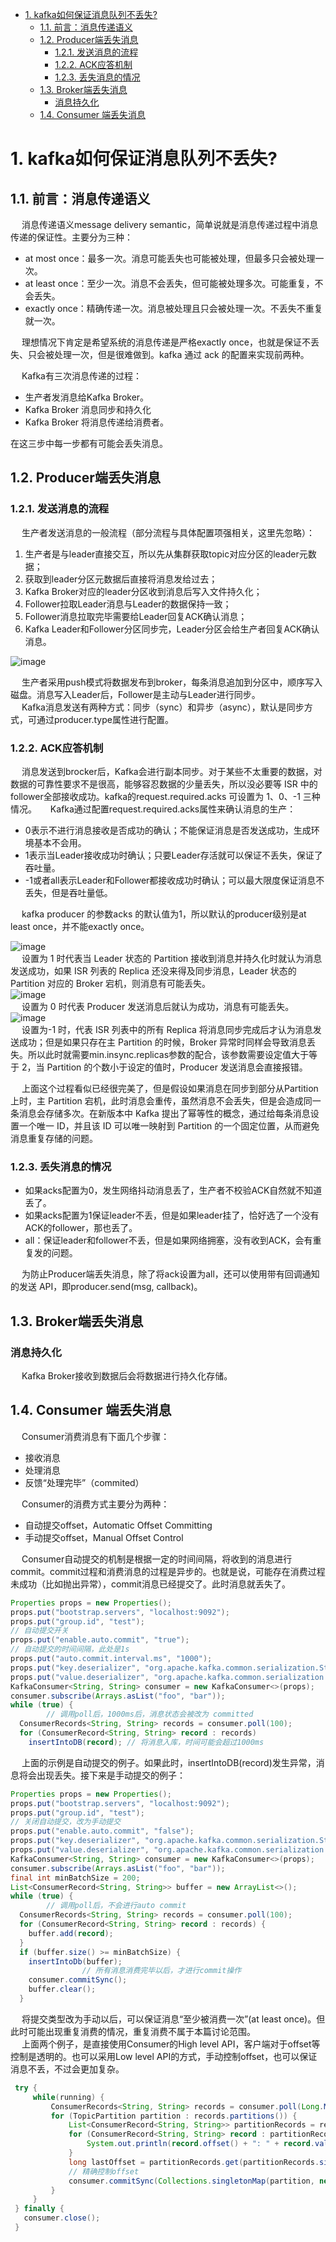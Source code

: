 <!-- TOC -->

- [1. kafka如何保证消息队列不丢失?](#1-kafka如何保证消息队列不丢失)
    - [1.1. 前言：消息传递语义](#11-前言消息传递语义)
    - [1.2. Producer端丢失消息](#12-producer端丢失消息)
        - [1.2.1. 发送消息的流程](#121-发送消息的流程)
        - [1.2.2. ACK应答机制](#122-ack应答机制)
        - [1.2.3. 丢失消息的情况](#123-丢失消息的情况)
    - [1.3. Broker端丢失消息](#13-broker端丢失消息)
        - [消息持久化](#消息持久化)
    - [1.4. Consumer 端丢失消息](#14-consumer-端丢失消息)

<!-- /TOC -->

# 1. kafka如何保证消息队列不丢失?
<!-- 
https://mp.weixin.qq.com/s?__biz=MzUyNTE4NzQ0Mw==&mid=2247490284&idx=3&sn=afed862fe0d41d9d6b06bae03c2cb115&chksm=fa20baf0cd5733e651e47c6993f70536f3a31e75d00453b027cc9ef1b0940a2529a5f78b9e2f&scene=21&token=1648356605&lang=zh_CN#wechat_redirect
Kafka消息中间件到底会不会丢消息 
https://mp.weixin.qq.com/s/uxYUEJRTEIULeObRIl209A
Kafka 无消息丢失配置
https://www.kancloud.cn/nicefo71/kafka/1471586
-->

## 1.1. 前言：消息传递语义  
&emsp; 消息传递语义message delivery semantic，简单说就是消息传递过程中消息传递的保证性。主要分为三种：  

* at most once：最多一次。消息可能丢失也可能被处理，但最多只会被处理一次。
* at least once：至少一次。消息不会丢失，但可能被处理多次。可能重复，不会丢失。
* exactly once：精确传递一次。消息被处理且只会被处理一次。不丢失不重复就一次。

&emsp; 理想情况下肯定是希望系统的消息传递是严格exactly once，也就是保证不丢失、只会被处理一次，但是很难做到。kafka 通过 ack 的配置来实现前两种。  

&emsp; Kafka有三次消息传递的过程：  

* 生产者发消息给Kafka Broker。
* Kafka Broker 消息同步和持久化
* Kafka Broker 将消息传递给消费者。

在这三步中每一步都有可能会丢失消息。    

## 1.2. Producer端丢失消息  

### 1.2.1. 发送消息的流程
&emsp; 生产者发送消息的一般流程（部分流程与具体配置项强相关，这里先忽略）：  

1. 生产者是与leader直接交互，所以先从集群获取topic对应分区的leader元数据；
2. 获取到leader分区元数据后直接将消息发给过去；
3. Kafka Broker对应的leader分区收到消息后写入文件持久化；
4. Follower拉取Leader消息与Leader的数据保持一致；
5. Follower消息拉取完毕需要给Leader回复ACK确认消息；
6. Kafka Leader和Follower分区同步完，Leader分区会给生产者回复ACK确认消息。

![image](https://gitee.com/wt1814/pic-host/raw/master/images/microService/mq/kafka/kafka-96.png)  

&emsp; 生产者采用push模式将数据发布到broker，每条消息追加到分区中，顺序写入磁盘。消息写入Leader后，Follower是主动与Leader进行同步。  
&emsp; Kafka消息发送有两种方式：同步（sync）和异步（async），默认是同步方式，可通过producer.type属性进行配置。  

### 1.2.2. ACK应答机制  
<!-- 
&emsp; kafka为了保证高可用性，采用了副本机制。当 ISR副本中的follower 完成数据的同步之后，leader 就会给 follower 发送 ack。如果 follower 长时间未向 leader 同步数据，则该 follower 将会被踢出 ISR，该时间阈值由 replica.lag.time.max.ms 参数设定。leader 发生故障之后，就会从 ISR 中选举新的 leader。（之前还有另一个参数，0.9 版本之后 replica.lag.max.messages 参数被移除了）  
&emsp; 对于某些不太重要的数据，对数据的可靠性要求不是很高，能够容忍数据的少量丢失，所以没必要等 ISR 中的follower全部接收成功。kafka的request.required.acks 可设置为 1、0、-1 三种情况。  

    acks=0，producer不等待broker的响应，效率最高，但是消息很可能会丢。
    acks=1，leader broker收到消息后，不等待其他follower的响应，即返回ack。也可以理解为ack数为1。此时，如果follower还没有收到leader同步的消息leader就挂了，那么消息会丢失。按照上图中的例子，如果leader收到消息，成功写入PageCache后，会返回ack，此时producer认为消息发送成功。但此时，按照上图，数据还没有被同步到follower。如果此时leader断电，数据会丢失。
    acks=-1，leader broker收到消息后，挂起，等待所有ISR列表中的follower返回结果后，再返回ack。-1等效与all。这种配置下，只有leader写入数据到pagecache是不会返回ack的，还需要所有的ISR返回“成功”才会触发ack。如果此时断电，producer可以知道消息没有被发送成功，将会重新发送。如果在follower收到数据以后，成功返回ack，leader断电，数据将存在于原来的follower中。在重新选举以后，新的leader会持有该部分数据。数据从leader同步到follower，需要2步：
        数据从pageCache被刷盘到disk。因为只有disk中的数据才能被同步到replica。
        数据同步到replica，并且replica成功将数据写入PageCache。在producer得到ack后，哪怕是所有机器都停电，数据也至少会存在于leader的磁盘内。
-->
&emsp; 消息发送到brocker后，Kafka会进行副本同步。对于某些不太重要的数据，对数据的可靠性要求不是很高，能够容忍数据的少量丢失，所以没必要等 ISR 中的follower全部接收成功。kafka的request.required.acks 可设置为 1、0、-1 三种情况。 
&emsp; Kafka通过配置request.required.acks属性来确认消息的生产：

* 0表示不进行消息接收是否成功的确认；不能保证消息是否发送成功，生成环境基本不会用。
* 1表示当Leader接收成功时确认；只要Leader存活就可以保证不丢失，保证了吞吐量。
* -1或者all表示Leader和Follower都接收成功时确认；可以最大限度保证消息不丢失，但是吞吐量低。

&emsp; kafka producer 的参数acks 的默认值为1，所以默认的producer级别是at least once，并不能exactly once。

![image](https://gitee.com/wt1814/pic-host/raw/master/images/microService/mq/kafka/kafka-61.png)  
&emsp; 设置为 1 时代表当 Leader 状态的 Partition 接收到消息并持久化时就认为消息发送成功，如果 ISR 列表的 Replica 还没来得及同步消息，Leader 状态的 Partition 对应的 Broker 宕机，则消息有可能丢失。    
![image](https://gitee.com/wt1814/pic-host/raw/master/images/microService/mq/kafka/kafka-62.png)  
&emsp; 设置为 0 时代表 Producer 发送消息后就认为成功，消息有可能丢失。    
![image](https://gitee.com/wt1814/pic-host/raw/master/images/microService/mq/kafka/kafka-63.png)  
&emsp; 设置为-1 时，代表 ISR 列表中的所有 Replica 将消息同步完成后才认为消息发送成功；但是如果只存在主 Partition 的时候，Broker 异常时同样会导致消息丢失。所以此时就需要min.insync.replicas参数的配合，该参数需要设定值大于等于 2，当 Partition 的个数小于设定的值时，Producer 发送消息会直接报错。  

&emsp; 上面这个过程看似已经很完美了，但是假设如果消息在同步到部分从Partition 上时，主 Partition 宕机，此时消息会重传，虽然消息不会丢失，但是会造成同一条消息会存储多次。在新版本中 Kafka 提出了幂等性的概念，通过给每条消息设置一个唯一 ID，并且该 ID 可以唯一映射到 Partition 的一个固定位置，从而避免消息重复存储的问题。 

### 1.2.3. 丢失消息的情况  

* 如果acks配置为0，发生网络抖动消息丢了，生产者不校验ACK自然就不知道丢了。
* 如果acks配置为1保证leader不丢，但是如果leader挂了，恰好选了一个没有ACK的follower，那也丢了。
* all：保证leader和follower不丢，但是如果网络拥塞，没有收到ACK，会有重复发的问题。

&emsp; 为防止Producer端丢失消息，除了将ack设置为all，还可以使用带有回调通知的发送 API，即producer.send(msg, callback)。  

## 1.3. Broker端丢失消息
<!-- 
&emsp; Broker丢失消息是由于Kafka本身的原因造成的，kafka为了得到更高的性能和吞吐量，将数据异步批量的存储在磁盘中。消息的刷盘过程，为了提高性能，减少刷盘次数，kafka采用了批量刷盘的做法。即，按照一定的消息量，和时间间隔进行刷盘。这种机制也是由于linux操作系统决定的。将数据存储到linux操作系统种，会先存储到页缓存（Page cache）中，按照时间或者其他条件进行刷盘（从page cache到file），或者通过fsync命令强制刷盘。数据在page cache中时，如果系统挂掉，数据会丢失。  
![image](https://gitee.com/wt1814/pic-host/raw/master/images/microService/mq/kafka/kafka-95.png)  
&emsp; 上图简述了broker写数据以及同步的一个过程。broker写数据只写到PageCache中，而pageCache位于内存。这部分数据在断电后是会丢失的。pageCache的数据通过linux的flusher程序进行刷盘。刷盘触发条件有三：  

* 主动调用sync或fsync函数
* 可用内存低于阀值
* dirty data时间达到阀值。dirty是pagecache的一个标识位，当有数据写入到pageCache时，pagecache被标注为dirty，数据刷盘以后，dirty标志清除。

&emsp; Broker配置刷盘机制，是通过调用fsync函数接管了刷盘动作。从单个Broker来看，pageCache的数据会丢失。  
&emsp; Kafka没有提供同步刷盘的方式。要完全让kafka保证单个broker不丢失消息是做不到的，只能通过调整刷盘机制的参数缓解该情况。比如，减少刷盘间隔，减少刷盘数据量大小。时间越短，性能越差，可靠性越好（尽可能可靠）。这是一个选择题。  

&emsp; **为了解决该问题，**kafka通过producer和broker协同处理单个broker丢失参数的情况。一旦producer发现broker消息丢失，即可自动进行retry。除非retry次数超过阀值（可配置），消息才会丢失。此时需要生产者客户端手动处理该情况。那么producer是如何检测到数据丢失的呢？是通过ack机制。  
-->
<!-- 
&emsp; 为了提升效率，减少IO，producer在发送数据时可以将多个请求进行合并后发送。被合并的请求咋发送一线缓存在本地buffer中。缓存的方式和前文提到的刷盘类似，producer可以将请求打包成“块”或者按照时间间隔，将buffer中的数据发出。通过buffer可以将生产者改造为异步的方式，而这可以提升发送效率。  
&emsp; 但是，buffer中的数据就是危险的。在正常情况下，客户端的异步调用可以通过callback来处理消息发送失败或者超时的情况，但是，一旦producer被非法的停止了，那么buffer中的数据将丢失，broker将无法收到该部分数据。又或者，当Producer客户端内存不够时，如果采取的策略是丢弃消息（另一种策略是block阻塞），消息也会被丢失。抑或，消息产生（异步产生）过快，导致挂起线程过多，内存不足，导致程序崩溃，消息丢失。  
![image](https://gitee.com/wt1814/pic-host/raw/master/images/microService/mq/kafka/kafka-73.png)  
![image](https://gitee.com/wt1814/pic-host/raw/master/images/microService/mq/kafka/kafka-73.png)  

&emsp; **根据上图，可以想到几个解决的思路：**  

* 异步发送消息改为同步发送消。或者service产生消息时，使用阻塞的线程池，并且线程数有一定上限。整体思路是控制消息产生速度。  
* 扩大Buffer的容量配置。这种方式可以缓解该情况的出现，但不能杜绝。  
* service不直接将消息发送到buffer（内存），而是将消息写到本地的磁盘中（数据库或者文件），由另一个（或少量）生产线程进行消息发送。相当于是在buffer和service之间又加了一层空间更加富裕的缓冲层。  
-->

### 消息持久化  
&emsp; Kafka Broker接收到数据后会将数据进行持久化存储。  



## 1.4. Consumer 端丢失消息
&emsp; Consumer消费消息有下面几个步骤：  

* 接收消息
* 处理消息
* 反馈“处理完毕”（commited）

&emsp; Consumer的消费方式主要分为两种：  

* 自动提交offset，Automatic Offset Committing
* 手动提交offset，Manual Offset Control

&emsp; Consumer自动提交的机制是根据一定的时间间隔，将收到的消息进行commit。commit过程和消费消息的过程是异步的。也就是说，可能存在消费过程未成功（比如抛出异常），commit消息已经提交了。此时消息就丢失了。  

```java
Properties props = new Properties();
props.put("bootstrap.servers", "localhost:9092");
props.put("group.id", "test");
// 自动提交开关
props.put("enable.auto.commit", "true");
// 自动提交的时间间隔，此处是1s
props.put("auto.commit.interval.ms", "1000");
props.put("key.deserializer", "org.apache.kafka.common.serialization.StringDeserializer");
props.put("value.deserializer", "org.apache.kafka.common.serialization.StringDeserializer");
KafkaConsumer<String, String> consumer = new KafkaConsumer<>(props);
consumer.subscribe(Arrays.asList("foo", "bar"));
while (true) {
        // 调用poll后，1000ms后，消息状态会被改为 committed
  ConsumerRecords<String, String> records = consumer.poll(100);
  for (ConsumerRecord<String, String> record : records)
    insertIntoDB(record); // 将消息入库，时间可能会超过1000ms
```

&emsp; 上面的示例是自动提交的例子。如果此时，insertIntoDB(record)发生异常，消息将会出现丢失。接下来是手动提交的例子：  

```java
Properties props = new Properties();
props.put("bootstrap.servers", "localhost:9092");
props.put("group.id", "test");
// 关闭自动提交，改为手动提交
props.put("enable.auto.commit", "false");
props.put("key.deserializer", "org.apache.kafka.common.serialization.StringDeserializer");
props.put("value.deserializer", "org.apache.kafka.common.serialization.StringDeserializer");
KafkaConsumer<String, String> consumer = new KafkaConsumer<>(props);
consumer.subscribe(Arrays.asList("foo", "bar"));
final int minBatchSize = 200;
List<ConsumerRecord<String, String>> buffer = new ArrayList<>();
while (true) {
        // 调用poll后，不会进行auto commit
  ConsumerRecords<String, String> records = consumer.poll(100);
  for (ConsumerRecord<String, String> record : records) {
    buffer.add(record);
  }
  if (buffer.size() >= minBatchSize) {
    insertIntoDb(buffer);
                // 所有消息消费完毕以后，才进行commit操作
    consumer.commitSync();
    buffer.clear();
  }
```
&emsp; 将提交类型改为手动以后，可以保证消息“至少被消费一次”(at least once)。但此时可能出现重复消费的情况，重复消费不属于本篇讨论范围。  
&emsp; 上面两个例子，是直接使用Consumer的High level API，客户端对于offset等控制是透明的。也可以采用Low level API的方式，手动控制offset，也可以保证消息不丢，不过会更加复杂。  

```java
 try {
     while(running) {
         ConsumerRecords<String, String> records = consumer.poll(Long.MAX_VALUE);
         for (TopicPartition partition : records.partitions()) {
             List<ConsumerRecord<String, String>> partitionRecords = records.records(partition);
             for (ConsumerRecord<String, String> record : partitionRecords) {
                 System.out.println(record.offset() + ": " + record.value());
             }
             long lastOffset = partitionRecords.get(partitionRecords.size() - 1).offset();
             // 精确控制offset
             consumer.commitSync(Collections.singletonMap(partition, new OffsetAndMetadata(lastOffset + 1)));
         }
     }
 } finally {
   consumer.close();
 }
```

